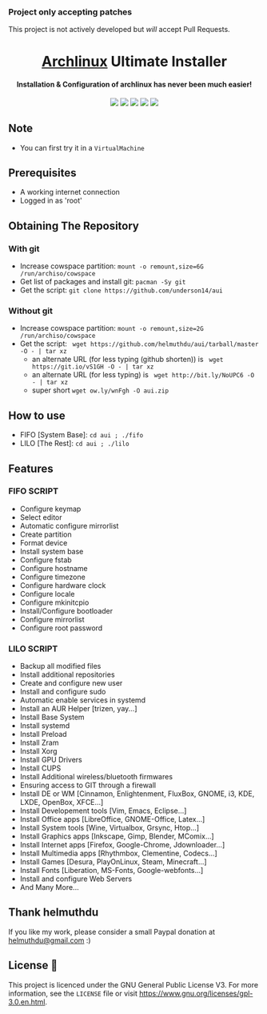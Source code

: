 ### Project only accepting patches
This project is not actively developed but *will* accept Pull Requests.

<h1 align="center">
  <a href=https://www.archlinux.org/>Archlinux</a> Ultimate Installer
</h1>
<h4 align="center">Installation & Configuration of archlinux has never been much easier!</h4>

<p align="center">
  <img src="https://img.shields.io/badge/Maintained%3F-Yes-green?style=for-the-badge">
  <img src="https://img.shields.io/github/license/helmuthdu/aui?style=for-the-badge">
  <img src="https://img.shields.io/github/issues/helmuthdu/aui?color=violet&style=for-the-badge">
  <img src="https://img.shields.io/github/stars/helmuthdu/aui?style=for-the-badge">
  <img src="https://img.shields.io/github/forks/helmuthdu/aui?color=teal&style=for-the-badge">
</p>

## Note
* You can first try it in a `VirtualMachine`

## Prerequisites

- A working internet connection
- Logged in as 'root'

## Obtaining The Repository
### With git
- Increase cowspace partition: `mount -o remount,size=6G /run/archiso/cowspace`
- Get list of packages and install git: `pacman -Sy git`
- Get the script: `git clone https://github.com/underson14/aui`

### Without git
- Increase cowspace partition: `mount -o remount,size=2G /run/archiso/cowspace`
- Get the script: ` wget https://github.com/helmuthdu/aui/tarball/master -O - | tar xz`
    - an alternate URL (for less typing (github shorten)) is ` wget https://git.io/vS1GH -O - | tar xz`
    - an alternate URL (for less typing) is ` wget http://bit.ly/NoUPC6 -O - | tar xz`
    - super short `wget ow.ly/wnFgh -O aui.zip`

## How to use
- FIFO [System Base]: `cd aui ; ./fifo`
- LILO [The Rest]: `cd aui ; ./lilo`

## Features
### FIFO SCRIPT
- Configure keymap
- Select editor
- Automatic configure mirrorlist
- Create partition
- Format device
- Install system base
- Configure fstab
- Configure hostname
- Configure timezone
- Configure hardware clock
- Configure locale
- Configure mkinitcpio
- Install/Configure bootloader
- Configure mirrorlist
- Configure root password

### LILO SCRIPT
- Backup all modified files
- Install additional repositories
- Create and configure new user
- Install and configure sudo
- Automatic enable services in systemd
- Install an AUR Helper [trizen, yay...]
- Install Base System
- Install systemd
- Install Preload
- Install Zram
- Install Xorg
- Install GPU Drivers
- Install CUPS
- Install Additional wireless/bluetooth firmwares
- Ensuring access to GIT through a firewall
- Install DE or WM [Cinnamon, Enlightenment, FluxBox, GNOME, i3, KDE, LXDE, OpenBox, XFCE...]
- Install Developement tools [Vim, Emacs, Eclipse...]
- Install Office apps [LibreOffice, GNOME-Office, Latex...]
- Install System tools [Wine, Virtualbox, Grsync, Htop...]
- Install Graphics apps [Inkscape, Gimp, Blender, MComix...]
- Install Internet apps [Firefox, Google-Chrome, Jdownloader...]
- Install Multimedia apps [Rhythmbox, Clementine, Codecs...]
- Install Games [Desura, PlayOnLinux, Steam, Minecraft...]
- Install Fonts [Liberation, MS-Fonts, Google-webfonts...]
- Install and configure Web Servers
- And Many More...


## Thank helmuthdu
If you like my work, please consider a small Paypal donation at helmuthdu@gmail.com :)

## License :scroll:
This project is licenced under the GNU General Public License V3. For more information, see the `LICENSE` file or visit https://www.gnu.org/licenses/gpl-3.0.en.html.
